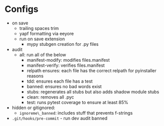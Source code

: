 # Configs
- on save
    - trailing spaces trim
    - yapf formatting via eeyore
    - run on save extension
        - mypy stubgen creation for .py files
- audit
    - all: run all of the below
        - manifest-modify:  modifies files.manifest
        - manifest-verify: verifies files.manifest
        - relpath ensures: each file has the correct relpath for pyinstaller reasons
        - tdd: ensures each file has a test
        - banned: ensures no bad words exist
        - stubs: regenerates all stubs but also adds shadow module stubs
        - clean: removes all .pyc
        - test: runs pytest coverage to ensure at least 85%
- hidden or gitignored:
    - `ignoreme\_banned`: includes stuff that prevents f-strings
- `.git/hooks/pre-commit` - run dev audit banned